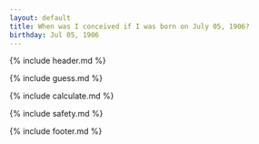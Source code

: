 ```yaml
---
layout: default
title: When was I conceived if I was born on July 05, 1906?
birthday: Jul 05, 1906
---
```


{% include header.md %}

{% include guess.md %}

{% include calculate.md %}

{% include safety.md %}

{% include footer.md %}



